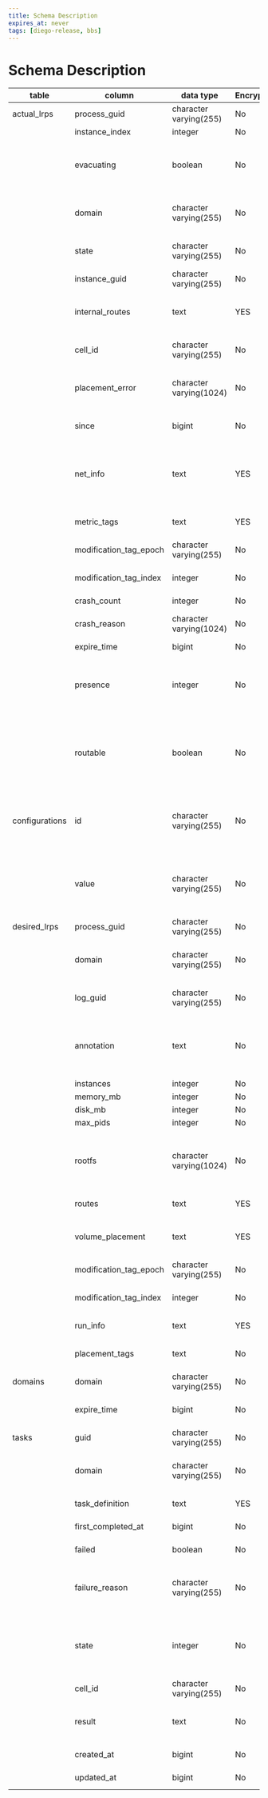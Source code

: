```yaml
---
title: Schema Description
expires_at: never
tags: [diego-release, bbs]
---
```


# Schema Description

| table          | column                 | data type               | Encrypted | description                                                                                                                                               |
|----------------|------------------------|-------------------------|-----------|-----------------------------------------------------------------------------------------------------------------------------------------------------------|
| actual_lrps    | process_guid           | character varying(255)  | No        | DesiredLRP unique identifier (foreign key)                                                                                                                |
|                | instance_index         | integer                 | No        | ActualLRP index                                                                                                                                           |
|                | evacuating             | boolean                 | No        | **Deprecated in favor of `presence`.** True if the LRP is on an evacuating cell, false otherwise.                                                         |
|                | domain                 | character varying(255)  | No        | Domain to which the DesiredLRP belong (either cf-apps or cf-tasks)                                                                                        |
|                | state                  | character varying(255)  | No        | One of UNCLAIMED, CLAIMED, RUNNING OR CRASHED                                                                                                             |
|                | instance_guid          | character varying(255)  | No        | Globally unique id for this row                                                                                                                           |
|                | internal_routes        | text                    | YES       | Internal route hostnames used for generating cert SANs in support of C2C TLS                                                                              |
|                | cell_id                | character varying(255)  | No        | Id of the cell on which the LRP is CLAIMED OR RUNNING                                                                                                     |
|                | placement_error        | character varying(1024) | No        | Most recent placement error that the Auctioneer encountered                                                                                               |
|                | since                  | bigint                  | No        | Time when the ActualLRP state was last updated                                                                                                            |
|                | net_info               | text                    | YES       | Information about the host ip, the internal interface ip address of the container as well as (host -> container) port mappings                            |
|                | metric_tags            | text                    | YES       | Metadata used for tagging logs and metrics                                                                                                                |
|                | modification_tag_epoch | character varying(255)  | No        | GUID generated when the record is created                                                                                                                 |
|                | modification_tag_index | integer                 | No        | Integer incremented everytime there is an update to the record                                                                                            |
|                | crash_count            | integer                 | No        | Number of crashes                                                                                                                                         |
|                | crash_reason           | character varying(1024) | No        | Reason for the most reason crash (e.g. app failed the healthcheck)                                                                                        |
|                | expire_time            | bigint                  | No        | Unused                                                                                                                                                    |
|                | presence               | integer                 | No        | Describes the presence of the cell hosting the ActualLRP. 0 for `Ordinary`, 1 for `Evacuating`, and 2 for `Suspect`.                                      |
|                | routable               | boolean                 | No        | True if the ActualLRP is ready to serve traffic, i.e. the LRP has passed any *defined* readiness checks or no readiness checks provided. False otherwise. |
| configurations | id                     | character varying(255)  | No        | Configuration table holds configuration values for BBS. Currently id can be one of "version" or "encryption_key_label"                                    |
|                | value                  | character varying(255)  | No        | For "version" it is the current version of the database. "encryption_key_label" holds the label of the active encryption key                              |
| desired_lrps   | process_guid           | character varying(255)  | No        | Unique identifier of the DesiredLRP                                                                                                                       |
|                | domain                 | character varying(255)  | No        | Domain to which the DesiredLRP belong (either cf-apps or cf-tasks)                                                                                        |
|                | log_guid               | character varying(255)  | No        | Identifier to use when emitting application logs                                                                                                          |
|                | annotation             | text                    | No        | Optional field for clients of the Diego BBS Api (currently used by CC. set to the timestamp when CC app was last updated)                                 |
|                | instances              | integer                 | No        | Number of instances                                                                                                                                       |
|                | memory_mb              | integer                 | No        | Memory Quota in MB                                                                                                                                        |
|                | disk_mb                | integer                 | No        | Disk Quota in MB                                                                                                                                          |
|                | max_pids               | integer                 | No        | Process ids Quota                                                                                                                                         |
|                | rootfs                 | character varying(1024) | No        | Scheme of RootFS to use for the LRP (for example "docker://some/image" or "preloaded:cflinuxfs3")                                                         |
|                | routes                 | text                    | YES       | Routes bound to the DesiredLRP                                                                                                                            |
|                | volume_placement       | text                    | YES       | Volumes to be mounted for the LRP (passed through to the persistence layer)                                                                               |
|                | modification_tag_epoch | character varying(255)  | No        | GUID generated when the record is created                                                                                                                 |
|                | modification_tag_index | integer                 | No        | Integer incremented everytime there is an update to the record                                                                                            |
|                | run_info               | text                    | YES       | Metadata on how to run the application                                                                                                                    |
|                | placement_tags         | text                    | No        | Specify the isolation segment used to run the application                                                                                                 |
| domains        | domain                 | character varying(255)  | No        | Domain name                                                                                                                                               |
|                | expire_time            | bigint                  | No        | Absolute time after which the Domain is considered stale                                                                                                  |
| tasks          | guid                   | character varying(255)  | No        | Unique identifier of the Task                                                                                                                             |
|                | domain                 | character varying(255)  | No        | Domain to which the DesiredLRP belong (either cf-apps or cf-tasks)                                                                                        |
|                | task_definition        | text                    | YES       | Metadata on how to run the task                                                                                                                           |
|                | first_completed_at     | bigint                  | No        | Timestamp when the task was completed                                                                                                                     |
|                | failed                 | boolean                 | No        | True if the task completed with failures                                                                                                                  |
|                | failure_reason         | character varying(255)  | No        | Reason for the failure (if failed is true), for example (task exited with non zero status code)                                                           |
|                | state                  | integer                 | No        | State of the task one of 0: "Invalid", 1: "Pending", 2: "Running", 3: "Completed", 4: "Resolving"                                                         |
|                | cell_id                | character varying(255)  | No        | Id of the cell on which the Task is Running                                                                                                               |
|                | result                 | text                    | No        | The content of the task's result file (result file is specified in the task_definition)                                                                   |
|                | created_at             | bigint                  | No        | Timestamp when the task was first created                                                                                                                 |
|                | updated_at             | bigint                  | No        | Timestamp when the task was last updated                                                                                                                  |
